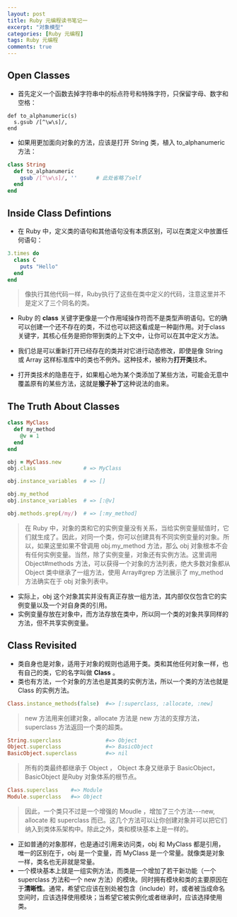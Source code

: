 ```yaml
---
layout: post
title: Ruby 元编程读书笔记一
excerpt: "对象模型"
categories: [Ruby 元编程]
tags: Ruby 元编程
comments: true
---
```


## Open Classes

* 首先定义一个函数去掉字符串中的标点符号和特殊字符，只保留字母、数字和空格：
```ruby和
def to_alphanumeric(s)
  s.gsub /[^\w\s]/,
end
```

* 如果用更加面向对象的方法，应该是打开 String 类，植入 to_alphanumeric 方法：
```ruby
class String
  def to_alphanumeric
    gsub /[^\w\s]/, ''      # 此处省略了self
  end
end
```

## Inside Class Defintions

* 在 Ruby 中，定义类的语句和其他语句没有本质区别，可以在类定义中放置任何语句：
```ruby
3.times do
  class C
    puts "Hello"
  end
end
```
>像执行其他代码一样，Ruby执行了这些在类中定义的代码，注意这里并不是定义了三个同名的类。

* Ruby 的 **class** 关键字更像是一个作用域操作符而不是类型声明语句。它的确可以创建一个还不存在的类，不过也可以把这看成是一种副作用。对于class 关键字，其核心任务是把你带到类的上下文中，让你可以在其中定义方法。

* 我们总是可以重新打开已经存在的类并对它进行动态修改，即使是像 String 或 Array 这样标准库中的类也不例外。这种技术，被称为**打开类**技术。

* 打开类技术的隐患在于，如果粗心地为某个类添加了某些方法，可能会无意中覆盖原有的某些方法，这就是**猴子补丁**这种说法的由来。

## The Truth About Classes

```ruby
class MyClass
  def my_method
    @v = 1
  end
end

obj = MyClass.new
obj.class               # => MyClass

obj.instance_variables  # => []

obj.my_method
obj.instance_variables  # => [:@v]

obj.methods.grep(/my/)  # => [:my_method]
```
>在 Ruby 中，对象的类和它的实例变量没有关系，当给实例变量赋值时，它们就生成了。因此，对同一个类，你可以创建具有不同实例变量的对象。所以，如果这里如果不曾调用 obj.my_method 方法，那么 obj 对象根本不会有任何实例变量。当然，除了实例变量，对象还有实例方法。这里调用 Object#methods 方法，可以获得一个对象的方法列表，绝大多数对象都从 Object 类中继承了一组方法，使用 Array#grep 方法展示了 my_method 方法确实在于 obj 对象列表中。

* 实际上，obj 这个对象其实并没有真正存放一组方法，其内部仅仅包含它的实例变量以及一个对自身类的引用。
* 实例变量存放在对象中，而方法存放在类中，所以同一个类的对象共享同样的方法，但不共享实例变量。

## Class Revisited

* 类自身也是对象，适用于对象的规则也适用于类。类和其他任何对象一样，也有自己的类，它的名字叫做 **Class** 。
* 类也有方法，一个对象的方法也是其类的实例方法，所以一个类的方法也就是 Class 的实例方法。

```ruby
Class.instance_methods(false)  #=> [:superclass, :allocate, :new]
```
>new 方法用来创建对象，allocate 方法是 new 方法的支撑方法， superclass 方法返回一个类的超类。

```ruby
String.superclass              #=> Object
Object.superclass              #=> BasicObject
BasicObject.superclass         #=> nil
```
>所有的类最终都继承于 Object ， Object 本身又继承于 BasicObject，BasicObject 是Ruby 对象体系的根节点。

```ruby
Class.superclass    #=> Module
Module.superclass   #=> Object
```
>因此，一个类只不过是一个增强的 Moudle ，增加了三个方法---new, allocate 和 superclass 而已。这几个方法可以让你创建对象并可以把它们纳入到类体系架构中。除此之外，类和模块基本上是一样的。

* 正如普通的对象那样，也是通过引用来访问类，obj 和 MyClass 都是引用，唯一的区别在于，obj 是一个变量，而 MyClass 是一个常量。就像类是对象一样，类名也无非就是常量。
* 一个模块基本上就是一组实例方法，而类是一个增加了若干新功能（一个 superclass 方法和一个 new 方法）的模块。同时拥有模块和类的主要原因在于**清晰性**。通常，希望它应该在别处被包含（include）时，或者被当成命名空间时，应该选择使用模块；当希望它被实例化或者继承时，应该选择使用类。
